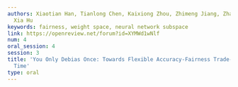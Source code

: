 ```yaml
---
authors: Xiaotian Han, Tianlong Chen, Kaixiong Zhou, Zhimeng Jiang, Zhangyang Wang,
  Xia Hu
keywords: fairness, weight space, neural network subspace
link: https://openreview.net/forum?id=XYMWd1wNlf
num: 4
oral_session: 4
session: 3
title: 'You Only Debias Once: Towards Flexible Accuracy-Fairness Trade-offs at Inference
  Time'
type: oral
---
```

